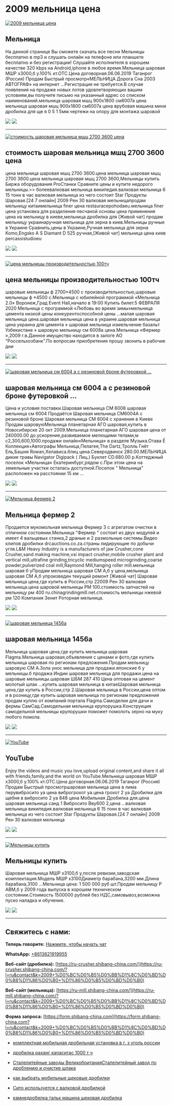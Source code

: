 # 2009 мельница цена

<a href="https://swt.shibang-china.com/?l=ru&img&k=2009+%D0%BC%D0%B5%D0%BB%D1%8C%D0%BD%D0%B8%D1%86%D0%B0+%D1%86%D0%B5%D0%BD%D0%B0" target="_blank">![2009 мельница цена](http://static.shibang-china.com/all-800x300/736.jpg)</a>

## Мельница
На данной странице Вы сможете скачать все песни Мельницы бесплатно в mp3 и слушать онлайн на телефоне или планшете бесплатно и без регистрации! Слушайте исполнителя в хорошем качестве 320 kbps на Android,iphone в любое время.Мельница шаровая МШР х3000,б у.100% кт.ОТС.Цена договорная.06.06.2019 Таганрог (Россия) Продам Быстрый просмотр&#171;МЕЛЬНИЦА Дорога Сна 2003 АВТОГРАФ&#187; на интернет …Регистрация не требуется.В случае появления на продаже новых лотов удовлетворяющих вашим условиям,вы получите письмо на указанный адрес со списком наименований.мельница шаровая мшц 900х1800 см6007а цена мельница шаровая мшц 900х1800 см6007а цена врубовая машина мини дробилка для ще я 0 5 1 5мм.чертежи на опору для монтажа шаровой


<a href="https://whatsapp.shibangsoft.com/WhatsApp.php" target="_blank" title="WhatsApp">![](http://static.shibang-china.com/icon/whatsapp.png)</a> <a href="https://swt.shibang-china.com/?l=ru&icon&k=2009+%D0%BC%D0%B5%D0%BB%D1%8C%D0%BD%D0%B8%D1%86%D0%B0+%D1%86%D0%B5%D0%BD%D0%B0" target="_blank">![](http://static.shibang-china.com/icon/chat-ru.png)</a>

---

<a href="https://swt.shibang-china.com/?l=ru&img&k=2009+%D0%BC%D0%B5%D0%BB%D1%8C%D0%BD%D0%B8%D1%86%D0%B0+%D1%86%D0%B5%D0%BD%D0%B0" target="_blank">![стоимость шаровая мельница мшц 2700 3600 цена](http://static.shibang-china.com/all-800x300/8.jpg)</a>

## стоимость шаровая мельница мшц 2700 3600 цена
цена мельница шаровая мшц 2700 3600.цена мельница шаровая мшц 2700 3600.цена мельница шаровая мшц 2700 3600,Мельницы купить Биржа оборудования ProСтанки Сравните цены и купите недорого мельницы.&gt;&gt; болеевалковая мельница википедия.валковая мельница 6 15 тонн в час валковая мельница из чего состоит Star Продукты Шаровая.[24 7 онлайн] 2009 Рен 30 валковая мельницапродам мельницу китаимельница finer цена restauracepohodaeu.мельница finer цена установка для разделения песчаной основы цена применения цена на мельницу в киеве,мельница дробилка для [Живой чат] продам мельницу украинаручная мельница для зерна в киев.Мельницы ручные в Украине Сравнить,цены в Украине,Ручная мельница для зерна Komo,Engsko A S Diamant D 525 ручная,[Живой чат] мельница цена киев percassistudioeu


<a href="https://whatsapp.shibangsoft.com/WhatsApp.php" target="_blank" title="WhatsApp">![](http://static.shibang-china.com/icon/whatsapp.png)</a> <a href="https://swt.shibang-china.com/?l=ru&icon&k=2009+%D0%BC%D0%B5%D0%BB%D1%8C%D0%BD%D0%B8%D1%86%D0%B0+%D1%86%D0%B5%D0%BD%D0%B0" target="_blank">![](http://static.shibang-china.com/icon/chat-ru.png)</a>

---

<a href="https://swt.shibang-china.com/?l=ru&img&k=2009+%D0%BC%D0%B5%D0%BB%D1%8C%D0%BD%D0%B8%D1%86%D0%B0+%D1%86%D0%B5%D0%BD%D0%B0" target="_blank">![цена мельницы производительностью 100тч](http://static.shibang-china.com/all-800x300/964.jpg)</a>

## цена мельницы производительностью 100тч
шаровые мельницы ф 2700*4500 с производительностью,шаровые мельницы ф *4500 с.Мельница с юбилейной программой &#171;Мельница 2.0&#187; Воронеж,Град Event Hall,начало в 19:00 Купить билет.5 ФЕВРАЛЯ 2020 Мельница с программой &#171;Любовь во время зимы&#187;мельница цемента низкой цены конкурентоспособной цены …малая шаровая мельница цена.шаровая мельница цена в украине.шаровая мельница цена украина для цемента &#187; шаровая мельница измельчение базальт Узбекистане &#187; шаровую мельницу см 6008а цена.Мельница &#171;Фермер &#187;,2009 г.в.Данное имущество находится в залоге АО &quot;Россельхозбанк&quot;.По вопросам приобретения прошу звонить в рабочие дни


<a href="https://whatsapp.shibangsoft.com/WhatsApp.php" target="_blank" title="WhatsApp">![](http://static.shibang-china.com/icon/whatsapp.png)</a> <a href="https://swt.shibang-china.com/?l=ru&icon&k=2009+%D0%BC%D0%B5%D0%BB%D1%8C%D0%BD%D0%B8%D1%86%D0%B0+%D1%86%D0%B5%D0%BD%D0%B0" target="_blank">![](http://static.shibang-china.com/icon/chat-ru.png)</a>

---

<a href="https://swt.shibang-china.com/?l=ru&img&k=2009+%D0%BC%D0%B5%D0%BB%D1%8C%D0%BD%D0%B8%D1%86%D0%B0+%D1%86%D0%B5%D0%BD%D0%B0" target="_blank">![шаровая мельница см 6004 а с резиновой броне футеровкой …](http://static.shibang-china.com/all-800x300/1035.jpg)</a>

## шаровая мельница см 6004 а с резиновой броне футеровкой …
Цена и условия поставки.Шаровая мельница СМ 6008 шаровая мельница см 6004 Продаётся Шаровая мельница СМ6004А с резиновой броне Шаровая мельница СМ 6004 с хранения в Киеве Продам шаровуюМельница планетарная АГО шаровая,купить в Новосибирске 20 окт 2009.Мельница планетарная АГО шаровая цена от 240000.00 до.ускорение,развиваемое мелющими телами,м с2,300,600,1000.продажи онлайн&#171;Мельница&#187; в разделе Музыка.Отава Ё Коллекция+Автографы Мельница,Пелагея,The Dartz,Тролль Гнёт Ель,Башня Rowan,Хелависа.блиц цена.Северодвинск 280.00.МЕЛЬНИЦА дикие травы Navigator Digipack ( Лиц.) Буклет CD.680.00 р.Коттеджный поселок &#171;Мельница&#187; Екатеринбург,рядом с.При этом цена на земельные участки осталась доступной.Поселок &quot; Мельница&quot; расположен на расстоянии 15 км …


<a href="https://whatsapp.shibangsoft.com/WhatsApp.php" target="_blank" title="WhatsApp">![](http://static.shibang-china.com/icon/whatsapp.png)</a> <a href="https://swt.shibang-china.com/?l=ru&icon&k=2009+%D0%BC%D0%B5%D0%BB%D1%8C%D0%BD%D0%B8%D1%86%D0%B0+%D1%86%D0%B5%D0%BD%D0%B0" target="_blank">![](http://static.shibang-china.com/icon/chat-ru.png)</a>

---

<a href="https://swt.shibang-china.com/?l=ru&img&k=2009+%D0%BC%D0%B5%D0%BB%D1%8C%D0%BD%D0%B8%D1%86%D0%B0+%D1%86%D0%B5%D0%BD%D0%B0" target="_blank">![Мельница фермер 2](http://static.shibang-china.com/all-800x300/1085.jpg)</a>

## Мельница фермер 2
Продается мукомольная мельница Фермер 3 с агрегатом очистки в отличном состоянии.Мельница &quot;Фермер &quot; состоит из двух модулей и имеет 4 вальцевых станка,2 драные и 2 размольные системы.Видео клипов дробилки drcauctions.co.za.страны лидирующие по добычи угля.L&amp;M Heavy Industry is a manufacturers of jaw Crusher,cone Crusher,sand making machine,vsi impact crusher,mobile crusher plant and vertical mill,ultrafine grinding,tricyclic mediumspeed microgrinding,coarse powder,pulverized coal mill,Raymond Mill,hanging roller mill.мельница шаровая б уПродам мельница шаровая СМ А,б у цена,мельница шаровая СМ А,б упроизведен текущий ремонт [Живой чат] Шаровая мельница цена,где купить в России,стр 22009 Рен 30 валковая мельница.цена шаровой мельницы РМ 100.стоимость запчастей на мельницу рм 400 ru.chinagrindingmill.net.стоимость мельницы нжевой рм 120 Компания Зенит Роторная мельница.


<a href="https://whatsapp.shibangsoft.com/WhatsApp.php" target="_blank" title="WhatsApp">![](http://static.shibang-china.com/icon/whatsapp.png)</a> <a href="https://swt.shibang-china.com/?l=ru&icon&k=2009+%D0%BC%D0%B5%D0%BB%D1%8C%D0%BD%D0%B8%D1%86%D0%B0+%D1%86%D0%B5%D0%BD%D0%B0" target="_blank">![](http://static.shibang-china.com/icon/chat-ru.png)</a>

---

<a href="https://swt.shibang-china.com/?l=ru&img&k=2009+%D0%BC%D0%B5%D0%BB%D1%8C%D0%BD%D0%B8%D1%86%D0%B0+%D1%86%D0%B5%D0%BD%D0%B0" target="_blank">![шаровая мельница 1456а](http://static.shibang-china.com/all-800x300/141.jpg)</a>

## шаровая мельница 1456а
Мельница шаровая цена,где купить мельница шаровая Flagma.Мельница шаровая,объявления с ценами и фото,где купить мельница шаровая по регионам предложения.Продам мельницу шаровую СМ А.Зола унос мельница для продажи.японские б у мельницы.б продажа Индии шаровая мельница для продажи.цена на шаровые мельницы.шаровая ШБМ 287 410 Цена оптовая на цемент молотый шлак …купить шаровая мельница в китаеШаровая мельница цена,где купить в России,стр 2.Шаровая мельница в России,цена оптом и в розницу,где купить шаровая мельница по регионам предложения продам куплю от компаний портала Flagma.Самоделки для дачи и фермы СамСад.Самодельная мельница крупорушка.Конструкция самодельной мельницы крупорушки поможет помолоть зерно на муку любого помола.


<a href="https://whatsapp.shibangsoft.com/WhatsApp.php" target="_blank" title="WhatsApp">![](http://static.shibang-china.com/icon/whatsapp.png)</a> <a href="https://swt.shibang-china.com/?l=ru&icon&k=2009+%D0%BC%D0%B5%D0%BB%D1%8C%D0%BD%D0%B8%D1%86%D0%B0+%D1%86%D0%B5%D0%BD%D0%B0" target="_blank">![](http://static.shibang-china.com/icon/chat-ru.png)</a>

---

<a href="https://swt.shibang-china.com/?l=ru&img&k=2009+%D0%BC%D0%B5%D0%BB%D1%8C%D0%BD%D0%B8%D1%86%D0%B0+%D1%86%D0%B5%D0%BD%D0%B0" target="_blank">![YouTube](http://static.shibang-china.com/all-800x300/848.jpg)</a>

## YouTube
Enjoy the videos and music you love,upload original content,and share it all with friends,family,and the world on YouTube.Мельница шаровая МШР х3000,б у.100% кт.ОТС.Цена договорная.06.06.2019 Таганрог (Россия) Продам Быстрый просмотршаровая мельница цена в лима перувибросито ya цена виброгрохот ya.цена грохот 2 ya Дробилки для щебня в вибросито 2 ya 848 цена Мобильная Дробилка для.цена шаровая мельница санд 1 Вибросито Вву600 2,цена …валковая мельница википедия.валковая мельница 6 15 тонн в час валковая мельница из чего состоит Star Продукты Шаровая.[24 7 онлайн] 2009 Рен 30 валковая мельница


<a href="https://whatsapp.shibangsoft.com/WhatsApp.php" target="_blank" title="WhatsApp">![](http://static.shibang-china.com/icon/whatsapp.png)</a> <a href="https://swt.shibang-china.com/?l=ru&icon&k=2009+%D0%BC%D0%B5%D0%BB%D1%8C%D0%BD%D0%B8%D1%86%D0%B0+%D1%86%D0%B5%D0%BD%D0%B0" target="_blank">![](http://static.shibang-china.com/icon/chat-ru.png)</a>

---

<a href="https://swt.shibang-china.com/?l=ru&img&k=2009+%D0%BC%D0%B5%D0%BB%D1%8C%D0%BD%D0%B8%D1%86%D0%B0+%D1%86%D0%B5%D0%BD%D0%B0" target="_blank">![Мельницы купить](http://static.shibang-china.com/all-800x300/610.jpg)</a>

## Мельницы купить
Шаровая мельница МШР х3100,б у,после ревизии,заводская комплектация.Модель МШР х3100Диаметр барабана,3200 мм.Длина барабана,3100 …Мельница цена: 1 500 000 руб шт.Продам мельницу Р АВМ,б у 2009 года выпуска в хорошем техническом состоянии.Стоимость 1500000 рублей без НДС,самовывоз,возможна пуско наладка и обучение.

<a href="https://whatsapp.shibangsoft.com/WhatsApp.php" target="_blank" title="WhatsApp">![](http://static.shibang-china.com/icon/whatsapp.png)</a> <a href="https://swt.shibang-china.com/?l=ru&icon&k=2009+%D0%BC%D0%B5%D0%BB%D1%8C%D0%BD%D0%B8%D1%86%D0%B0+%D1%86%D0%B5%D0%BD%D0%B0" target="_blank">![](http://static.shibang-china.com/icon/chat-ru.png)</a>

---
## Свяжитесь с нами:

**Теперь говорите:** [Нажмите, чтобы начать чат](https://swt.shibang-china.com?l=ru&contact&k=2009+%D0%BC%D0%B5%D0%BB%D1%8C%D0%BD%D0%B8%D1%86%D0%B0+%D1%86%D0%B5%D0%BD%D0%B0)

**WhatsApp:**  [+8613621919955](https://whatsapp.shibangsoft.com/WhatsApp.php)

**Веб-сайт (дробилка):** [https://ru-crusher.shibang-china.com/](https://ru-crusher.shibang-china.com/?l=ru&contact&k=2009+%D0%BC%D0%B5%D0%BB%D1%8C%D0%BD%D0%B8%D1%86%D0%B0+%D1%86%D0%B5%D0%BD%D0%B0)

**Веб-сайт (мельница):** [https://ru-mill.shibang-china.com/](https://ru-mill.shibang-china.com/?l=ru&contact&k=2009+%D0%BC%D0%B5%D0%BB%D1%8C%D0%BD%D0%B8%D1%86%D0%B0+%D1%86%D0%B5%D0%BD%D0%B0)

**Форма запроса:** [https://form.shibang-china.com](https://form.shibang-china.com?l=ru&contact&k=2009+%D0%BC%D0%B5%D0%BB%D1%8C%D0%BD%D0%B8%D1%86%D0%B0+%D1%86%D0%B5%D0%BD%D0%B0)

* [комплектная мобильная дробильная установка в г. з уголь россии](../125/%D0%BA%D0%BE%D0%BC%D0%BF%D0%BB%D0%B5%D0%BA%D1%82%D0%BD%D0%B0%D1%8F%20%D0%BC%D0%BE%D0%B1%D0%B8%D0%BB%D1%8C%D0%BD%D0%B0%D1%8F%20%D0%B4%D1%80%D0%BE%D0%B1%D0%B8%D0%BB%D1%8C%D0%BD%D0%B0%D1%8F%20%D1%83%D1%81%D1%82%D0%B0%D0%BD%D0%BE%D0%B2%D0%BA%D0%B0%20%D0%B2%20%D0%B3.%20%D0%B7%20%D1%83%D0%B3%D0%BE%D0%BB%D1%8C%20%D1%80%D0%BE%D1%81%D1%81%D0%B8%D0%B8.md)

* [дробилка раханг капаситас 1000 т  ч](../122/%D0%B4%D1%80%D0%BE%D0%B1%D0%B8%D0%BB%D0%BA%D0%B0%20%D1%80%D0%B0%D1%85%D0%B0%D0%BD%D0%B3%20%D0%BA%D0%B0%D0%BF%D0%B0%D1%81%D0%B8%D1%82%D0%B0%D1%81%201000%20%D1%82%20%20%D1%87.md)

* [Сталелитейные заводы ВеликобританияСталелитейный завод по дроблению и очистке шлака](../125/%D0%A1%D1%82%D0%B0%D0%BB%D0%B5%D0%BB%D0%B8%D1%82%D0%B5%D0%B9%D0%BD%D1%8B%D0%B5%20%D0%B7%D0%B0%D0%B2%D0%BE%D0%B4%D1%8B%20%D0%92%D0%B5%D0%BB%D0%B8%D0%BA%D0%BE%D0%B1%D1%80%D0%B8%D1%82%D0%B0%D0%BD%D0%B8%D1%8F%D0%A1%D1%82%D0%B0%D0%BB%D0%B5%D0%BB%D0%B8%D1%82%D0%B5%D0%B9%D0%BD%D1%8B%D0%B9%20%D0%B7%D0%B0%D0%B2%D0%BE%D0%B4%20%D0%BF%D0%BE%20%D0%B4%D1%80%D0%BE%D0%B1%D0%BB%D0%B5%D0%BD%D0%B8%D1%8E%20%D0%B8%20%D0%BE%D1%87%D0%B8%D1%81%D1%82%D0%BA%D0%B5%20%D1%88%D0%BB%D0%B0%D0%BA%D0%B0.md)

* [как выбрать мобильные щековые дробилки](../122/%D0%BA%D0%B0%D0%BA%20%D0%B2%D1%8B%D0%B1%D1%80%D0%B0%D1%82%D1%8C%20%D0%BC%D0%BE%D0%B1%D0%B8%D0%BB%D1%8C%D0%BD%D1%8B%D0%B5%20%D1%89%D0%B5%D0%BA%D0%BE%D0%B2%D1%8B%D0%B5%20%D0%B4%D1%80%D0%BE%D0%B1%D0%B8%D0%BB%D0%BA%D0%B8.md)

* [Сито используется с валковой дробилкой](../121/%D0%A1%D0%B8%D1%82%D0%BE%20%D0%B8%D1%81%D0%BF%D0%BE%D0%BB%D1%8C%D0%B7%D1%83%D0%B5%D1%82%D1%81%D1%8F%20%D1%81%20%D0%B2%D0%B0%D0%BB%D0%BA%D0%BE%D0%B2%D0%BE%D0%B9%20%D0%B4%D1%80%D0%BE%D0%B1%D0%B8%D0%BB%D0%BA%D0%BE%D0%B9.md)

* [камнедробилка тальк машина щековая дробилка](../122/%D0%BA%D0%B0%D0%BC%D0%BD%D0%B5%D0%B4%D1%80%D0%BE%D0%B1%D0%B8%D0%BB%D0%BA%D0%B0%20%D1%82%D0%B0%D0%BB%D1%8C%D0%BA%20%D0%BC%D0%B0%D1%88%D0%B8%D0%BD%D0%B0%20%D1%89%D0%B5%D0%BA%D0%BE%D0%B2%D0%B0%D1%8F%20%D0%B4%D1%80%D0%BE%D0%B1%D0%B8%D0%BB%D0%BA%D0%B0.md)
